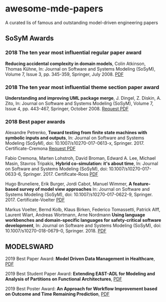 # awesome-mde-papers
A curated lis of famous and outstanding model-driven engineering papers


## SoSyM Awards

### 2018 The ten year most influential regular paper award 
**Reducing accidental complexity in domain models**, Colin Atkinson, Thomas Kühne, 
In: Journal on Software and Systems Modeling (SoSyM), Volume 7, Issue 3, pp. 345-359, Springer, July 2008.
[PDF](https://www.researchgate.net/publication/225173448_Reducing_accidental_complexity_in_domain_models) 

### 2018 The ten year most influential theme section paper award
**Understanding and improving UML package merge**, J. Dingel, Z. Diskin, A. Zito,
In: Journal on Software and Systems Modeling (SoSyM), Volume 7, Issue 4, pp. 443-467, Springer, October 2008.
[Request PDF](https://www.researchgate.net/publication/220059329_Understanding_and_improving_UML_package_merge)

### 2018 Best paper awards

Alexandre Petrenko, 
**Toward testing from finite state machines with symbolic inputs and outputs**, 
In: Journal on Software and Systems Modeling (SoSyM), doi: 10.1007/s10270-017-0613-x, Springer. 2017.
Certificate-Cremona	[Request PDF](https://www.researchgate.net/publication/318892165_Toward_testing_from_finite_state_machines_with_symbolic_inputs_and_outputs)

Fabio Cremona, Marten Lohstroh, David Broman, Edward A. Lee, Michael Masin, Stavros Tripakis,
**Hybrid co-simulation: it's about time**, 
In: Journal on Software and Systems Modeling (SoSyM), doi: 10.1007/s10270-017-0633-6, Springer. 2017.
Certificate-Ross	[PDF](https://www.researchgate.net/publication/328088655_Hybrid_Co-simulation_It's_About_Time)
 
Hugo Bruneliere, Erik Burger, Jordi Cabot, Manuel Wimmer, 
**A feature-based survey of model view approaches**
In: Journal on Software and Systems Modeling (SoSyM), doi: 10.1007/s10270-017-0622-9, Springer. 2017.
Certificate-Voelter	[PDF](https://hal.inria.fr/hal-01590674/document)

Markus Voelter, Bernd Kolb, Klaus Birken, Federico Tomassetti, Patrick Alff, Laurent Wiart, Andreas Wortmann, Arne Nordmann
**Using language workbenches and domain-specific languages for safety-critical software development**, 
In: Journal on Software and Systems Modeling (SoSyM), doi: 10.1007/s10270-018-0679-0, Springer. 2018.
[PDF](https://voelter.de/data/pub/MPS-in-Safety-1.0.pdf)

## MODELSWARD 

2019 Best Paper Award: **Model Driven Data Management in Healthcare**, 
[PDF](http://insticc.org/node/TechnicalProgram/modelsward/presentationDetails/73911)

2019 Best Student Paper Award: **Extending EAST-ADL for Modeling and Analysis of Partitions on Functional Architectures**, 
[PDF](http://dx.doi.org/10.5220/0007688301670176)

2019 Best Poster Award: **An Approach for Workflow Improvement based on Outcome and Time Remaining Prediction**, 
[PDF](http://dx.doi.org/10.5220/0007577504730480)
